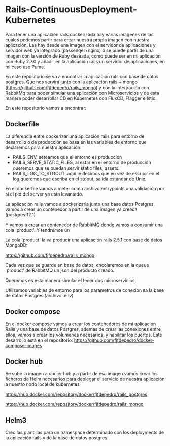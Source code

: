 # Rails-ContinuousDeployment-Kubernetes

Para tener una aplicación rails dockerizada hay varias imagenes de las cuales podemos partir para crear nuestra propia imagen con nuestra aplicación.
Las hay desde una imagen con el servidor de aplicaciones y servidor web ya integrado (passenger+nginx) o se puede partir de una imagen con la versión de Ruby deseada, como puede ser en mi aplicación con Ruby 2.7.0 y añadir en la aplicación rails un servidor de aplicaciones, en mi caso uso Puma.

En este repositorio se va a encontrar la aplicación rals con base de datos postgres. Que nos servirá junto con la aplicación rails + mongo (https://github.com/fjfdepedro/rails_mongo) y con la integración con RabbitMq para poder simular una aplicación con Microservicios y de esta manera poder desarrollar CD en Kubernetes con FluxCD, Flagger e Istio.

En este repositorio vamos a encontrar:

## Dockerfile

La diferencia entre dockerizar una aplicación rails para entorno de desarrollo o de producción se basa en las variables de entorno que declaremos para nuestra aplicación:

- RAILS_ENV, seteamos que el entorno es producción
- RAILS_SERVE_STATIC_FILES, al estar en el entorno de producción queremos que se puedan servir static files, assets.
- RAILS_LOG_TO_STDOUT, aqui le decimos que en vez de escribir en el log queremos que escriba en el stdout, salida estandar de Unix.

En el dockerfile vamos a meter como archivo entrypoints una validación por si el pid del server ya esta levantado.

La aplicación rails vamos a dockerizarla junto una base datos Postgres, vamos a crear un contenedor a partir de una imagen ya creada (postgres:12.1)

Y vamos a crear un contenedor de RabbitMQ donde vamos a consumir una cola 'product'. Y tendremos un 

La cola 'product' la va producir una aplicación rails 2.5.1 con base de datos MongoDB:

https://github.com/fjfdepedro/rails_mongo

Cada vez que se guarde en base de datos, encolaremos en la queue 'product' de RabbitMQ un json del producto creado.

Queremos es esta manera simular el tener dos microservicios.

Utilizamos variables de entorno para los parametros de conexión sa la base de datos Postgres (archivo .env)

## Docker compose

En el docker compose vamos a crear los contenedores de mi aplicación Rails y una base de datos Postgres, ademas de crear las conexiones entre ellos, vamos a crear los volumenes necesarios, y habilitar los puertos.
Este desarrollo está en el repositorio:
https://github.com/fjfdepedro/docker-compose-images

## Docker hub

Se sube la imagen a docjer hub y a partir de esa imagen vamos crear los ficheros de Helm necesarios para deplegar el servicio de nuestra aplicación a nuestro nodo local de kubernetes

https://hub.docker.com/repository/docker/fjfdepedro/rails_postgres

https://hub.docker.com/repository/docker/fjfdepedro/rails_mongo



## Helm3
Creo las plantillas para un namespace determinado con los deployments de la aplicación rails y de la base de datos postgres.

